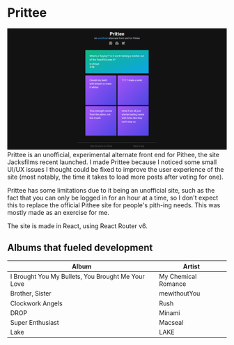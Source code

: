 # Prittee
![Prittee main page](image-2.png)
Prittee is an unofficial, experimental alternate front end for Pithee, the site Jacksfilms recent launched. I made Prittee because I noticed some small UI/UX issues I thought could be fixed to improve the user experience of the site (most notably, the time it takes to load more posts after voting for one).

Prittee has some limitations due to it being an unofficial site, such as the fact that you can only be logged in for an hour at a time, so I don't expect this to replace the official Pithee site for people's pith-ing needs. This was mostly made as an exercise for me.

The site is made in React, using React Router v6.

## Albums that fueled development

| Album                                              | Artist              |
|----------------------------------------------------|---------------------|
| I Brought You My Bullets, You Brought Me Your Love | My Chemical Romance |
| Brother, Sister                                    | mewithoutYou        |
| Clockwork Angels                                   | Rush                |
| DROP                                               | Minami              |
| Super Enthusiast                                   | Macseal             |
| Lake                                               | LAKE                |
